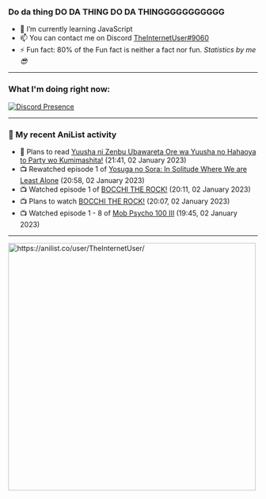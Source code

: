 ### Do da thing DO DA THING DO DA THINGGGGGGGGGGG

- 🌱 I’m currently learning JavaScript
- 📫 You can contact me on Discord [TheInternetUser#9060](https://discord.com/users/534117072796385300)
- ⚡ Fun fact: 80% of the Fun fact is neither a fact nor fun. _Statistics by me 😎_
<hr>
 
### What I'm doing right now:
[![Discord Presence](https://lanyard.cnrad.dev/api/534117072796385300)](https://discord.com/users/534117072796385300)
<hr>
  
### 🌸 My recent AniList activity

<!-- ANILIST_ACTIVITY:start -->

-   📖 Plans to read [Yuusha ni Zenbu Ubawareta Ore wa Yuusha no Hahaoya to Party wo Kumimashita!](https://anilist.co/manga/159187) (21:41, 02 January 2023)
-   📺 Rewatched episode 1 of [Yosuga no Sora: In Solitude Where We are Least Alone](https://anilist.co/anime/8861) (20:58, 02 January 2023)
-   📺 Watched episode 1 of [BOCCHI THE ROCK!](https://anilist.co/anime/130003) (20:11, 02 January 2023)
-   📺 Plans to watch [BOCCHI THE ROCK!](https://anilist.co/anime/130003) (20:07, 02 January 2023)
-   📺 Watched episode 1 - 8 of [Mob Psycho 100 III](https://anilist.co/anime/140439) (19:45, 02 January 2023)

<!-- ANILIST_ACTIVITY:end -->
<hr>

<img width="500" alt="https://anilist.co/user/TheInternetUser/" src="https://img.anili.st/User/929966"/>

